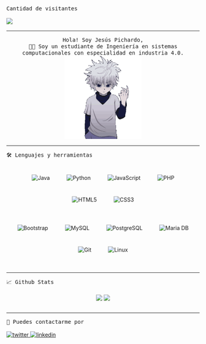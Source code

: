 <samp>
    Cantidad de visitantes
</samp>
<br/>
<br/>
<img src="https://profile-counter.glitch.me/JPichardo99/count.svg"/>
<hr/>
<p align="center">
<samp>
    Hola! Soy Jesús Pichardo,
    <br>👨‍🎓 Soy un estudiante de Ingeniería en sistemas computacionales con especialidad en industria 4.0.<br>
</samp>
  <img src="https://raw.githubusercontent.com/JPichardo99/JPichardo99/main/killua-gif-perfil.gif" width="200"/>
</p>
<hr/>
<samp>
    🛠 Lenguajes y herramientas
</samp>
<br/>
<br/>
<div style="img:first-child{margin-right: 10px;"}" align="center"> 
<img style="margin: 20px" src="https://profilinator.rishav.dev/skills-assets/java-original-wordmark.svg" alt="Java" height="50" /> 
<img style="margin: 20px" src="https://profilinator.rishav.dev/skills-assets/python-original.svg" alt="Python" height="50" />
<img style="margin: 20px" src="https://profilinator.rishav.dev/skills-assets/javascript-original.svg" alt="JavaScript" height="50" />  
<img style="margin: 20px" src="https://profilinator.rishav.dev/skills-assets/php-original.svg" alt="PHP" height="50" />  
<img style="margin: 20px" src="https://profilinator.rishav.dev/skills-assets/html5-original-wordmark.svg" alt="HTML5" height="50" />  
<img style="margin: 20px" src="https://profilinator.rishav.dev/skills-assets/css3-original-wordmark.svg" alt="CSS3" height="50" />  
</div>
<br/>
<div style="img:first-child{margin-right: 10px;"}" align="center">
<img style="margin: 20px" src="https://profilinator.rishav.dev/skills-assets/bootstrap-plain.svg" alt="Bootstrap" height="40" /> 
<img style="margin: 20px" src="https://profilinator.rishav.dev/skills-assets/mysql-original-wordmark.svg" alt="MySQL" height="50" />  
<img style="margin: 20px" src="https://profilinator.rishav.dev/skills-assets/postgresql-original-wordmark.svg" alt="PostgreSQL" height="50" />  
<img style="margin: 20px" src="https://profilinator.rishav.dev/skills-assets/mariadb.png" alt="Maria DB" height="50" /> 
<img style="margin: 20px" src="https://profilinator.rishav.dev/skills-assets/git-scm-icon.svg" alt="Git" height="50" />  
<img style="margin: 20px" src="https://profilinator.rishav.dev/skills-assets/linux-original.svg" alt="Linux" height="50" /> 
</div>
<br/>
<hr/>
<samp>
    📈 Github Stats
</samp>
<br/>
<br/>
<div align="center">
  <img src="https://github-readme-stats.vercel.app/api?username=JPichardo99&show_icons=true&count_private=true&hide_border=true" align="center" />
  <img src="https://github-readme-stats.vercel.app/api/top-langs/?username=JPichardo99" align="center" />
</div>  
<br/>
<hr/>
<samp>
    🙏 Puedes contactarme por
</samp>
<br/>
<br/>
<a href="https://twitter.com/j__pichardo__" target="_blank">
<img src=https://img.shields.io/badge/twitter-%2300acee.svg?&style=for-the-badge&logo=twitter&logoColor=white alt=twitter style="margin-bottom: 5px;" />
</a>
<a href="https://www.linkedin.com/in/jesús-alejandro-pichardo-buenrostro/" target="_blank">
<img src=https://img.shields.io/badge/linkedin-%231E77B5.svg?&style=for-the-badge&logo=linkedin&logoColor=white alt=linkedin style="margin-bottom: 5px;" />
</a>
